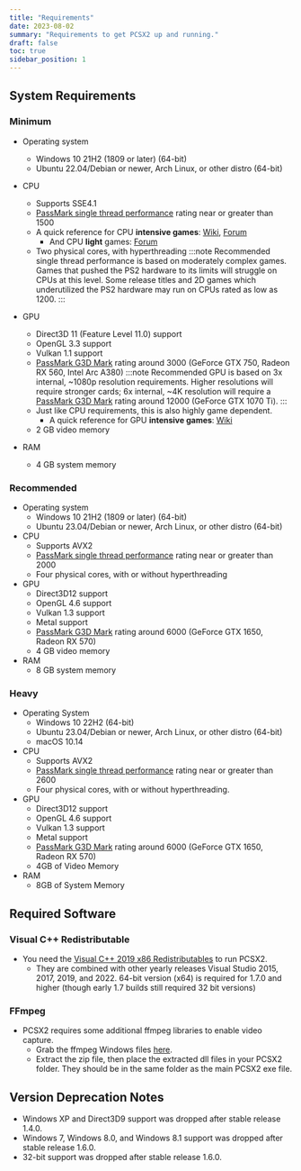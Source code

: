 ```yaml
---
title: "Requirements"
date: 2023-08-02
summary: "Requirements to get PCSX2 up and running."
draft: false
toc: true
sidebar_position: 1
---
```


## System Requirements

### Minimum

- Operating system
  - Windows 10 21H2 (1809 or later) (64-bit)
  - Ubuntu 22.04/Debian or newer, Arch Linux, or other distro (64-bit)
- CPU

  - Supports SSE4.1
  - [PassMark single thread performance](https://www.cpubenchmark.net/singleThread.html) rating near or greater than 1500
  - A quick reference for CPU **intensive games**: [Wiki](https://wiki.pcsx2.net/Category:CPU_intensive_games), [Forum](https://forums.pcsx2.net/Thread-LIST-The-Most-CPU-Intensive-Games)
    - And CPU **light** games: [Forum](https://forums.pcsx2.net/Thread-LIST-Games-that-don-t-need-a-strong-CPU-to-emulate)
  - Two physical cores, with hyperthreading
    :::note
    Recommended single thread performance is based on moderately complex games. Games that pushed the PS2 hardware to its limits will struggle on CPUs at this level. Some release titles and 2D games which underutilized the PS2 hardware may run on CPUs rated as low as 1200.
    :::

- GPU
  - Direct3D 11 (Feature Level 11.0) support
  - OpenGL 3.3 support
  - Vulkan 1.1 support
  - [PassMark G3D Mark](https://www.videocardbenchmark.net/high_end_gpus.html) rating around 3000 (GeForce GTX 750, Radeon RX 560, Intel Arc A380)
    :::note
    Recommended GPU is based on 3x internal, ~1080p resolution requirements. Higher resolutions will require stronger cards; 6x internal, ~4K resolution will require a [PassMark G3D Mark](https://www.videocardbenchmark.net/high_end_gpus.html) rating around 12000 (GeForce GTX 1070 Ti).
    :::
  - Just like CPU requirements, this is also highly game dependent.
    - A quick reference for GPU **intensive games**: [Wiki](https://wiki.pcsx2.net/Category:GPU_intensive_games)
  - 2 GB video memory
- RAM
  - 4 GB system memory

### Recommended

- Operating system
  - Windows 10 21H2 (1809 or later) (64-bit)
  - Ubuntu 23.04/Debian or newer, Arch Linux, or other distro (64-bit)
- CPU
  - Supports AVX2
  - [PassMark single thread performance](https://www.cpubenchmark.net/singleThread.html) rating near or greater than 2000
  - Four physical cores, with or without hyperthreading
- GPU
  - Direct3D12 support
  - OpenGL 4.6 support
  - Vulkan 1.3 support
  - Metal support
  - [PassMark G3D Mark](https://www.videocardbenchmark.net/high_end_gpus.html) rating around 6000 (GeForce GTX 1650, Radeon RX 570)
  - 4 GB video memory
- RAM
  - 8 GB system memory

### Heavy

- Operating System
  - Windows 10 22H2 (64-bit)
  - Ubuntu 23.04/Debian or newer, Arch Linux, or other distro (64-bit)
  - macOS 10.14
- CPU
  - Supports AVX2
  - [PassMark single thread performance](https://www.cpubenchmark.net/singleThread.html) rating near or greater than 2600
  - Four physical cores, with or without hyperthreading.
- GPU
  - Direct3D12 support
  - OpenGL 4.6 support
  - Vulkan 1.3 support
  - Metal support
  - [PassMark G3D Mark](https://www.videocardbenchmark.net/high_end_gpus.html) rating around 6000 (GeForce GTX 1650, Radeon RX 570)
  - 4GB of Video Memory
- RAM
  - 8GB of System Memory

## Required Software

### Visual C++ Redistributable

- You need the [Visual C++ 2019 x86 Redistributables](https://support.microsoft.com/en-us/help/2977003/) to run PCSX2.
  - They are combined with other yearly releases Visual Studio 2015, 2017, 2019, and 2022. 64-bit version (x64) is required for 1.7.0 and higher (though early 1.7 builds still required 32 bit versions)

### FFmpeg

- PCSX2 requires some additional ffmpeg libraries to enable video capture.
  - Grab the ffmpeg Windows files [here](https://github.com/PCSX2/pcsx2-windows-dependencies/releases/download/FFMPEG/ffmpeglibs-6.0.7z).
  - Extract the zip file, then place the extracted dll files in your PCSX2 folder. They should be in the same folder as the main PCSX2 exe file.

## Version Deprecation Notes

- Windows XP and Direct3D9 support was dropped after stable release 1.4.0.
- Windows 7, Windows 8.0, and Windows 8.1 support was dropped after stable release 1.6.0.
- 32-bit support was dropped after stable release 1.6.0.
